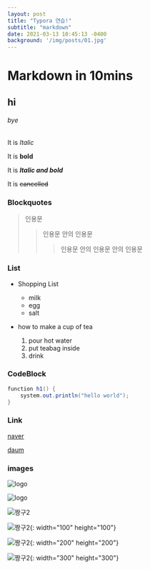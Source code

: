 ```yaml
---
layout: post
title: "Typora 연습!"
subtitle: "markdown"
date: 2021-03-13 10:45:13 -0400
background: '/img/posts/01.jpg'
---
```


# Markdown in 10mins

## hi

###### bye





It is *Italic*

It is **bold**

It is ***Italic and bold***

It is ~~cancelled~~





### Blockquotes

> 인용문
>
> > 인용문 안의 인용문
> >
> > > 인용문 안의 인용문 안의 인용문





### List

* Shopping List
  * milk
  * egg
  * salt

* how to make a cup of tea
  1. pour hot water
  2. put teabag inside
  3. drink





### CodeBlock

```java
function h1() {
    system.out.println("hello world");
}
```





### Link

[naver](https://www.naver.com)

[daum][daum-link]

[daum-link]:https://www.daum.net/





### images

![logo](https://search.pstatic.net/common/?src=http%3A%2F%2Fblogfiles.naver.net%2FMjAyMTAxMjhfMTM4%2FMDAxNjExODE4MTEyMjg5.9DbMiJxvIcF0PL0OXvFB2ONLPh694CcnJI9llVGyCLAg.qSu_gq2uqchRo066gpRmQ88RMrLlRDWidx6uK4JtJ3og.JPEG.lovess707%2F%25C6%25F7%25B8%25DE%25B6%25F3%25B4%25CF%25BE%25C8.jpg&type=a340)







![logo][2]

[2]:https://search.pstatic.net/common/?src=http%3A%2F%2Fblogfiles.naver.net%2FMjAyMTAxMjhfMTM4%2FMDAxNjExODE4MTEyMjg5.9DbMiJxvIcF0PL0OXvFB2ONLPh694CcnJI9llVGyCLAg.qSu_gq2uqchRo066gpRmQ88RMrLlRDWidx6uK4JtJ3og.JPEG.lovess707%2F%25C6%25F7%25B8%25DE%25B6%25F3%25B4%25CF%25BE%25C8.jpg&type=a340





![짱구2](https://user-images.githubusercontent.com/80113933/110157303-5b933680-7e2b-11eb-918a-b9cfcb27cfd6.jpg)

![짱구2](https://user-images.githubusercontent.com/80113933/110157303-5b933680-7e2b-11eb-918a-b9cfcb27cfd6.jpg){: width="100" height="100"}

![짱구2](https://user-images.githubusercontent.com/80113933/110157303-5b933680-7e2b-11eb-918a-b9cfcb27cfd6.jpg){: width="200" height="200"}

![짱구2](https://user-images.githubusercontent.com/80113933/110157303-5b933680-7e2b-11eb-918a-b9cfcb27cfd6.jpg){: width="300" height="300"}
